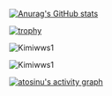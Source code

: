 

[![Anurag's GitHub stats](https://github-readme-stats.vercel.app/api?username=Gfdcvn)](https://github.com/anuraghazra/github-readme-stats)

[![trophy](https://github-profile-trophy.vercel.app/?username=Gfdcvn)](https://github.com/ryo-ma/github-profile-trophy)

<p><img align="center" src="https://github-readme-streak-stats.herokuapp.com/?user=Gfdcvn" alt="Kimiwws1" /></p>   

<p><img align="center" src="https://github-readme-stats.vercel.app/api/top-langs?username=Gfdcvn&show_icons=true&locale=en&layout=comfortable" alt="Kimiwws1" /></p>

<a href="https://github.com/atosinu/atosinu"><img alt="atosinu's activity graph" src="https://activity-graph.herokuapp.com/graph?Gfdcvn=atosinu&bg_color=0e2239&color=58a6ff&line=114a88&point=58a6ff&hide_border=true" /></a>
